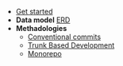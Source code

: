 * [Get started](/)
* **Data model**
  [ERD](/data-model/ERD.md)
* **Methadologies**
  * [Conventional commits](/methadologies/conventional-commits.md)
  * [Trunk Based Development](/methadologies/trunk-based-development.md)
  * [Monorepo](/methadologies/monorepo.md)
